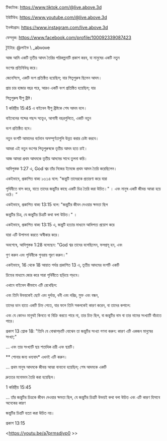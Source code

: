 টিকটোক: <https://www.tiktok.com/@live.above.3d>

ইউটিউব: <https://www.youtube.com/@live.above.3d>



 ইনস্টাগ্রাম: <https://www.instagram.com/live.above.3d>

ফেসবুক: <https://www.facebook.com/profile/100092339087423>

টুইটার: @লাইভ \ _abvove

আজ আমি একটি তৃতীয় আদম তৈরির পরিকল্পনাটি প্রকাশ করব, যা মানুষের একটি নতুন

বংশের প্রতিনিধিত্ব করে।

জেনেসিসে, একটি বংশ প্রতিষ্ঠিত হয়েছিল; যার পিতৃপুরুষ ছিলেন আদম।

প্রায় চার হাজার বছর পরে, আরও একটি বংশ প্রতিষ্ঠিত হয়েছিল; যার

পিতৃপুরুষ যীশু খ্রীষ্ট।

1 করিন্থীয় 15:45 এ বাইবেল যীশু খ্রীষ্টকে শেষ আদম বলে।

বাইবেলের শব্দের পছন্দ সত্ত্বেও, আগামী বছরগুলিতে, একটি নতুন

বংশ প্রতিষ্ঠিত হবে।

নতুন বংশটি আমাদের বর্তমান অসম্পূর্ণতাগুলি উন্নত করার চেষ্টা করবে।

আমরা এই নতুন বংশের পিতৃপুরুষকে তৃতীয় আদম হতে চাই।

আজ আমরা প্রথম আদমকে তৃতীয় আদমের সাথে তুলনা করি।

আদিপুস্তক 1:27 এ, God শ্বর তাঁর নিজের ইমেজে প্রথম আদম তৈরি করেছিলেন।

একইভাবে, প্রকাশিত বাক্য ১৩:১৪ বলে: "জন্তুটি তাদেরকে প্রতারণা করে যারা

পৃথিবীতে বাস করে, যাতে তাদের জন্তুটির কাছে একটি চিত্র তৈরি করা উচিত।" । এবং মানুষ একটি জীবন্ত আত্মা হয়ে ওঠে। ”

একইভাবে, প্রকাশিত বাক্য 13:15 বলে: "জন্তুটির জীবন দেওয়ার ক্ষমতা ছিল

জন্তুটির চিত্র, যে জন্তুটির চিত্রটি কথা বলা উচিত।" ।

একইভাবে, প্রকাশিত বাক্য 13:15 এ, জন্তুটি হত্যার মাধ্যমে আধিপত্য প্রয়োগ করে

যারা এটি উপাসনা করতে অস্বীকার করে।

অবশেষে, আদিপুস্তক 1:28 বলেছেন: "God শ্বর তাদের বলেছিলেন, ফলপ্রসূ হন, এবং

গুণ করুন এবং পৃথিবীকে পুনরায় পূরণ করুন।"

একইভাবে, 16 থেকে 18 আয়াত পর্যন্ত প্রকাশিত 13 এ, তৃতীয় আদমের বংশটি একটি

চিহ্নের মাধ্যমে জোর করে সারা পৃথিবীতে ছড়িয়ে পড়বে।

এখানে বাইবেল কীভাবে এটি রেখেছিল:

এবং তিনি উভয়কেই ছোট এবং দুর্দান্ত, ধনী এবং দরিদ্র, মুক্ত এবং বন্ধন,

তাদের ডান হাতে একটি চিহ্ন পেতে, যার ফলে তিনি সকলকেই কারণ করেন, বা তাদের কপালে:

এবং যে কোনও মানুষই কিনতে বা বিক্রি করতে পারে না, তার চিহ্ন ছিল, বা জন্তুটির নাম বা তার নামের সংখ্যাটি বাঁচাতে পারে।

প্রকাশ 13 শ্লোক 18: "তিনি যে বোঝাপড়াটি বোঝেন তা জন্তুটির সংখ্যা গণনা করুন: কারণ এটি একজন মানুষের সংখ্যা;"

… এবং তার সংখ্যাটি ছয় শতাধিক ত্রয়ী এবং ছয়টি।

** শোনার জন্য ধন্যবাদ* এখনই এটি করুন।

… প্রথম মানুষ আদমকে জীবন্ত আত্মা বানানো হয়েছিল; শেষ আদমকে একটি

দ্রুততর মনোভাব তৈরি করা হয়েছিল।

1 করিন্থীয় 15:45

… তাঁর জন্তুটির চিত্রকে জীবন দেওয়ার ক্ষমতা ছিল, যে জন্তুটির চিত্রটি উভয়ই কথা বলা উচিত এবং এটি কারণ হিসাবে অনেকের কারণ

জন্তুটির চিত্রটি হত্যা করা উচিত নয়।

প্রকাশ 13:15

<https://youtu.be/a7prmsdjvp0 >>